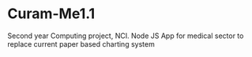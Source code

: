 # Curam-Me1.1
Second year Computing project, NCI. Node JS App for medical sector to replace current paper based charting system
